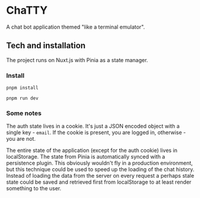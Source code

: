 # ChaTTY

A chat bot application themed "like a terminal emulator".

## Tech and installation

The project runs on Nuxt.js with Pinia as a state manager.

### Install

```{bash}
pnpm install

pnpm run dev
```

### Some notes

The auth state lives in a cookie. It's just a JSON encoded object with a single key - `email`.
If the cookie is present, you are logged in, otherwise - you are not.


The entire state of the application (except for the auth cookie) lives in localStorage. 
The state from Pinia is automatically synced with a persistence plugin. This obviously wouldn't fly
in a production environment, but this technique could be used to speed up the loading of the chat history.
Instead of loading the data from the server on every request a perhaps stale state could be 
saved and retrieved first from localStorage to at least render something to the user.

